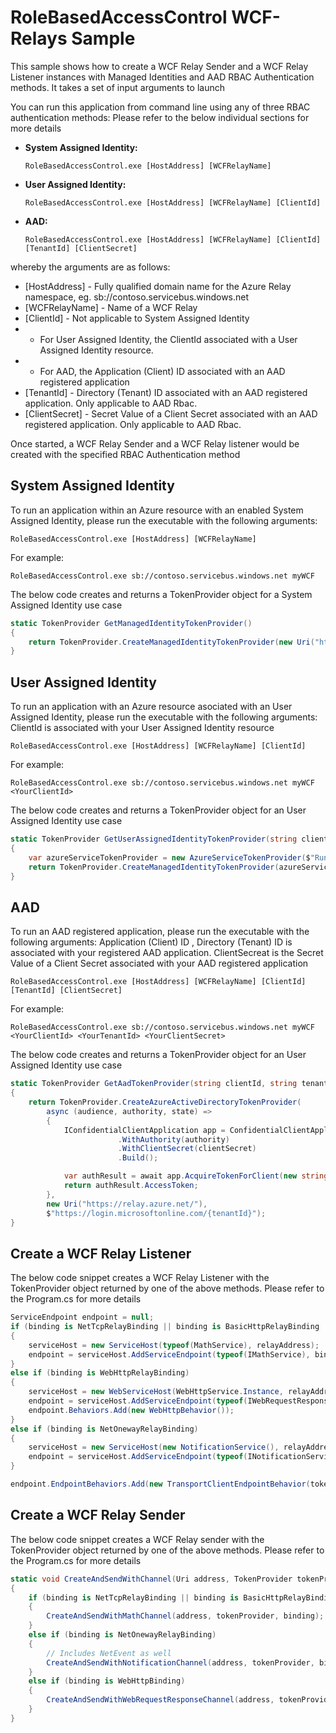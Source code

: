 # RoleBasedAccessControl WCF-Relays Sample

This sample shows how to create a WCF Relay Sender and a WCF Relay Listener instances with Managed Identities and AAD RBAC Authentication methods. It takes a set of input arguments to launch

You can run this application from command line using any of three RBAC authentication methods: Please refer to the below individual sections for more details
- **System Assigned Identity:**

   ```RoleBasedAccessControl.exe [HostAddress] [WCFRelayName]```

- **User Assigned Identity:**
  
  ```RoleBasedAccessControl.exe [HostAddress] [WCFRelayName] [ClientId]```

- **AAD:**
  
  ```RoleBasedAccessControl.exe [HostAddress] [WCFRelayName] [ClientId] [TenantId] [ClientSecret]```

whereby the arguments are as follows:

* [HostAddress] - Fully qualified domain name for the Azure Relay namespace, eg. sb://contoso.servicebus.windows.net
* [WCFRelayName] - Name of a WCF Relay
* [ClientId] - Not applicable to System Assigned Identity
*   - For User Assigned Identity, the ClientId associated with a User Assigned Identity resource.
*   - For AAD, the Application (Client) ID associated with an AAD registered application
* [TenantId] - Directory (Tenant) ID associated with an AAD registered application. Only applicable to AAD Rbac.
* [ClientSecret] - Secret Value of a Client Secret associated with an AAD registered application. Only applicable to AAD Rbac.

Once started, a WCF Relay Sender and a WCF Relay listener would be created with the specified RBAC Authentication method

## System Assigned Identity

To run an application within an Azure resource with an enabled System Assigned Identity, please run the executable with the following arguments:

```RoleBasedAccessControl.exe [HostAddress] [WCFRelayName]```

For example:

```RoleBasedAccessControl.exe sb://contoso.servicebus.windows.net myWCF```

The below code creates and returns a TokenProvider object for a System Assigned Identity use case
```csharp
static TokenProvider GetManagedIdentityTokenProvider()
{
    return TokenProvider.CreateManagedIdentityTokenProvider(new Uri("https://relay.azure.net/"));
}
```

## User Assigned Identity

To run an application with an Azure resource asociated with an User Assigned Identity, please run the executable with the following arguments: ClientId is associated with your User Assigned Identity resource

```RoleBasedAccessControl.exe [HostAddress] [WCFRelayName] [ClientId]```

For example:

```RoleBasedAccessControl.exe sb://contoso.servicebus.windows.net myWCF <YourClientId>```

The below code creates and returns a TokenProvider object for an User Assigned Identity use case

```csharp
static TokenProvider GetUserAssignedIdentityTokenProvider(string clientId)
{
    var azureServiceTokenProvider = new AzureServiceTokenProvider($"RunAs=App;AppId={clientId}");
    return TokenProvider.CreateManagedIdentityTokenProvider(azureServiceTokenProvider, new Uri("https://relay.azure.net/"));
}
```

## AAD

To run an AAD registered application, please run the executable with the following arguments: Application (Client) ID , Directory (Tenant) ID is associated with your registered AAD application. ClientSecreat is the Secret Value of a Client Secret associated with your AAD registered application 

```RoleBasedAccessControl.exe [HostAddress] [WCFRelayName] [ClientId] [TenantId] [ClientSecret]```

For example:

```RoleBasedAccessControl.exe sb://contoso.servicebus.windows.net myWCF <YourClientId> <YourTenantId> <YourClientSecret>```

The below code creates and returns a TokenProvider object for an User Assigned Identity use case

```csharp
static TokenProvider GetAadTokenProvider(string clientId, string tenantId, string clientSecret)
{
    return TokenProvider.CreateAzureActiveDirectoryTokenProvider(
        async (audience, authority, state) =>
        {
            IConfidentialClientApplication app = ConfidentialClientApplicationBuilder.Create(clientId)
                        .WithAuthority(authority)
                        .WithClientSecret(clientSecret)
                        .Build();

            var authResult = await app.AcquireTokenForClient(new string[] { $"{audience}/.default" }).ExecuteAsync();
            return authResult.AccessToken;
        },
        new Uri("https://relay.azure.net/"),
        $"https://login.microsoftonline.com/{tenantId}");
}
```

## Create a WCF Relay Listener

The below code snippet creates a WCF Relay Listener with the TokenProvider object returned by one of the above methods. Please refer to the Program.cs for more details

```csharp
ServiceEndpoint endpoint = null;
if (binding is NetTcpRelayBinding || binding is BasicHttpRelayBinding || binding is WSHttpRelayBinding)
{
    serviceHost = new ServiceHost(typeof(MathService), relayAddress);
    endpoint = serviceHost.AddServiceEndpoint(typeof(IMathService), binding, string.Empty);
}
else if (binding is WebHttpRelayBinding)
{
    serviceHost = new WebServiceHost(WebHttpService.Instance, relayAddress);
    endpoint = serviceHost.AddServiceEndpoint(typeof(IWebRequestResponse), binding, string.Empty);
    endpoint.Behaviors.Add(new WebHttpBehavior());
}
else if (binding is NetOnewayRelayBinding)
{
    serviceHost = new ServiceHost(new NotificationService(), relayAddress);
    endpoint = serviceHost.AddServiceEndpoint(typeof(INotificationService), binding, string.Empty);
}

endpoint.EndpointBehaviors.Add(new TransportClientEndpointBehavior(tokenProvider));
```

## Create a WCF Relay Sender

The below code snippet creates a WCF Relay sender with the TokenProvider object returned by one of the above methods. Please refer to the Program.cs for more details

```csharp
static void CreateAndSendWithChannel(Uri address, TokenProvider tokenProvider, Binding binding)
{
    if (binding is NetTcpRelayBinding || binding is BasicHttpRelayBinding || binding is WSHttpRelayBinding)
    {
        CreateAndSendWithMathChannel(address, tokenProvider, binding);
    }
    else if (binding is NetOnewayRelayBinding)
    {
        // Includes NetEvent as well
        CreateAndSendWithNotificationChannel(address, tokenProvider, binding);
    }
    else if (binding is WebHttpBinding)
    {
        CreateAndSendWithWebRequestResponseChannel(address, tokenProvider, binding);
    }
}
```
